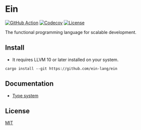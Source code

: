# Ein

[![GitHub Action](https://img.shields.io/github/workflow/status/ein-lang/ein/test?style=flat-square)](https://github.com/ein-lang/ein/actions)
[![Codecov](https://img.shields.io/codecov/c/github/ein-lang/ein.svg?style=flat-square)](https://codecov.io/gh/ein-lang/ein)
[![License](https://img.shields.io/github/license/ein-lang/ein.svg?style=flat-square)](LICENSE)

The functional programming language for scalable development.

## Install

- It requires LLVM 10 or later installed on your system.

```
cargo install --git https://github.com/ein-lang/ein
```

## Documentation

- [Type system](doc/type_system.md)

## License

[MIT](LICENSE)
